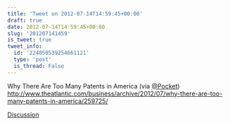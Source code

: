```yaml
---
title: 'Tweet on 2012-07-14T14:59:45+00:00'
draft: true
date: 2012-07-14T14:59:45+00:00
slug: '201207141459'
is_tweet: true
tweet_info:
  id: '224050539254661121'
  type: 'post'
  is_thread: False
---
```




Why There Are Too Many Patents in America (via [@Pocket](https://x.com/Pocket)) <http://www.theatlantic.com/business/archive/2012/07/why-there-are-too-many-patents-in-america/259725/>

[Discussion](https://x.com/sytelus/status/224050539254661121)
